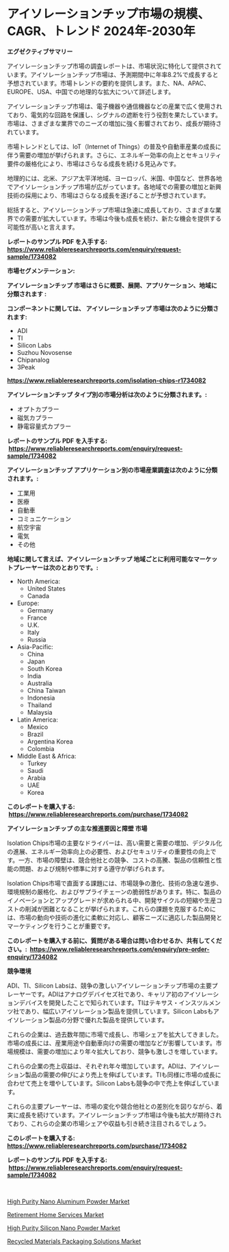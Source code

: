 <p><h1>アイソレーションチップ市場の規模、CAGR、トレンド 2024年-2030年</h1></p><p><strong>エグゼクティブサマリー</strong></p>
<p><p>アイソレーションチップ市場の調査レポートは、市場状況に特化して提供されています。アイソレーションチップ市場は、予測期間中に年率8.2%で成長すると予想されています。市場トレンドの要約を提供します。また、NA、APAC、EUROPE、USA、中国での地理的な拡大について詳述します。</p><p>アイソレーションチップ市場は、電子機器や通信機器などの産業で広く使用されており、電気的な回路を保護し、シグナルの遮断を行う役割を果たしています。市場は、さまざまな業界でのニーズの増加に強く影響されており、成長が期待されています。</p><p>市場トレンドとしては、IoT（Internet of Things）の普及や自動車産業の成長に伴う需要の増加が挙げられます。さらに、エネルギー効率の向上とセキュリティ要件の厳格化により、市場はさらなる成長を続ける見込みです。</p><p>地理的には、北米、アジア太平洋地域、ヨーロッパ、米国、中国など、世界各地でアイソレーションチップ市場が広がっています。各地域での需要の増加と新興技術の採用により、市場はさらなる成長を遂げることが予想されています。</p><p>総括すると、アイソレーションチップ市場は急速に成長しており、さまざまな業界での需要が拡大しています。市場は今後も成長を続け、新たな機会を提供する可能性が高いと言えます。</p></p>
<p><strong>レポートのサンプル PDF を入手する: <a href="https://www.reliableresearchreports.com/enquiry/request-sample/1734082">https://www.reliableresearchreports.com/enquiry/request-sample/1734082</a></strong></p>
<p><strong>市場セグメンテーション:</strong></p>
<p><strong> アイソレーションチップ 市場はさらに概要、展開、アプリケーション、地域に分類されます :</strong></p>
<p><strong>コンポーネントに関しては、 アイソレーションチップ 市場は次のように分類されます: &nbsp;</strong></p>
<p><ul><li>ADI</li><li>TI</li><li>Silicon Labs</li><li>Suzhou Novosense</li><li>Chipanalog</li><li>3Peak</li></ul></p>
<p><strong><a href="https://www.reliableresearchreports.com/isolation-chips-r1734082">https://www.reliableresearchreports.com/isolation-chips-r1734082</a></strong></p>
<p><strong> アイソレーションチップ タイプ別の市場分析は次のように分類されます。:</strong></p>
<p><ul><li>オプトカプラー</li><li>磁気カプラー</li><li>静電容量式カプラー</li></ul></p>
<p><strong>レポートのサンプル PDF を入手する: &nbsp;<a href="https://www.reliableresearchreports.com/enquiry/request-sample/1734082">https://www.reliableresearchreports.com/enquiry/request-sample/1734082</a></strong></p>
<p><strong> アイソレーションチップ アプリケーション別の市場産業調査は次のように分類されます。:</strong></p>
<p><ul><li>工業用</li><li>医療</li><li>自動車</li><li>コミュニケーション</li><li>航空宇宙</li><li>電気</li><li>その他</li></ul></p>
<p><strong>地域に関して言えば、アイソレーションチップ 地域ごとに利用可能なマーケットプレーヤーは次のとおりです。:</strong></p>
<p><ul>
    <li>
        North America:
        <ul>
            <li>United States</li>
            <li>Canada</li>
        </ul>
    </li>
    <li>
        Europe:
        <ul>
            <li>Germany</li>
            <li>France</li>
            <li>U.K.</li>
            <li>Italy</li>
            <li>Russia</li>
        </ul>
    </li>
    <li>
        Asia-Pacific:
        <ul>
            <li>China</li>
            <li>Japan</li>
            <li>South Korea</li>
            <li>India</li>
            <li>Australia</li>
            <li>China Taiwan</li>
            <li>Indonesia</li>
            <li>Thailand</li>
            <li>Malaysia</li>
        </ul>
    </li>
    <li>
        Latin America:
        <ul>
            <li>Mexico</li>
            <li>Brazil</li>
            <li>Argentina Korea</li>
            <li>Colombia</li>
        </ul>
    </li>
    <li>
        Middle East & Africa:
        <ul>
            <li>Turkey</li>
            <li>Saudi</li>
            <li>Arabia</li>
            <li>UAE</li>
            <li>Korea</li>
        </ul>
    </li>
    </ul></p>
<p><strong>このレポートを購入する: &nbsp;<a href="https://www.reliableresearchreports.com/purchase/1734082">https://www.reliableresearchreports.com/purchase/1734082</a></strong></p>
<p><strong>アイソレーションチップ の主な推進要因と障壁 市場</strong></p>
<p><p>Isolation Chips市場の主要なドライバーは、高い需要と需要の増加、デジタル化の進展、エネルギー効率向上の必要性、およびセキュリティの重要性の向上です。一方、市場の障壁は、競合他社との競争、コストの高騰、製品の信頼性と性能の問題、および規制や標準に対する遵守が挙げられます。</p><p>Isolation Chips市場で直面する課題には、市場競争の激化、技術の急速な進歩、環境規制の厳格化、およびサプライチェーンの脆弱性があります。特に、製品のイノベーションとアップグレードが求められる中、開発サイクルの短縮や生産コストの削減が困難となることが挙げられます。これらの課題を克服するためには、市場の動向や技術の進化に柔軟に対応し、顧客ニーズに適応した製品開発とマーケティングを行うことが重要です。</p></p>
<p><strong>このレポートを購入する前に、質問がある場合は問い合わせるか、共有してください。:&nbsp; <a href="https://www.reliableresearchreports.com/enquiry/pre-order-enquiry/1734082">https://www.reliableresearchreports.com/enquiry/pre-order-enquiry/1734082</a></strong></p>
<p><strong>競争環境</strong></p>
<p><p>ADI、TI、Silicon Labsは、競争の激しいアイソレーションチップ市場の主要プレーヤーです。ADIはアナログデバイセズ社であり、キャリア初のアイソレーションデバイスを開発したことで知られています。TIはテキサス・インスツルメンツ社であり、幅広いアイソレーション製品を提供しています。Silicon Labsもアイソレーション製品の分野で優れた製品を提供しています。</p><p>これらの企業は、過去数年間に市場で成長し、市場シェアを拡大してきました。市場の成長には、産業用途や自動車向けの需要の増加などが影響しています。市場規模は、需要の増加により年々拡大しており、競争も激しさを増しています。</p><p>これらの企業の売上収益は、それぞれ年々増加しています。ADIは、アイソレーション製品の需要の伸びにより売上を伸ばしています。TIも同様に市場の成長に合わせて売上を増やしています。Silicon Labsも競争の中で売上を伸ばしています。</p><p>これらの主要プレーヤーは、市場の変化や競合他社との差別化を図りながら、着実に成長を続けています。アイソレーションチップ市場は今後も拡大が期待されており、これらの企業の市場シェアや収益も引き続き注目されるでしょう。</p></p>
<p><strong>このレポートを購入する: &nbsp; <a href="https://www.reliableresearchreports.com/purchase/1734082">https://www.reliableresearchreports.com/purchase/1734082</a></strong></p>
<p><strong>レポートのサンプル PDF を入手する: &nbsp;<a href="https://www.reliableresearchreports.com/enquiry/request-sample/1734082">https://www.reliableresearchreports.com/enquiry/request-sample/1734082</a></strong><strong></strong></p>
<p>&nbsp;</p>
<p><p><a href="https://www.linkedin.com/pulse/high-purity-nano-aluminum-powder-market-size-growth-forecast-smhge?trackingId=3ebd%2FpC%2B%2FArHR3KTUjCNNA%3D%3D">High Purity Nano Aluminum Powder Market</a></p><p><a href="https://github.com/pgtimber/Market-Research-Report-List-2/blob/main/retirement-home-services-market.md">Retirement Home Services Market</a></p><p><a href="https://www.linkedin.com/pulse/high-purity-silicon-nano-powder-market-research-report-wicae?trackingId=vhGEs9DOmocSzsHNi%2BzhMw%3D%3D">High Purity Silicon Nano Powder Market</a></p><p><a href="https://github.com/lataunyatinikmelvin59ilbd0dv/Market-Research-Report-List-2/blob/main/recycled-materials-packaging-solutions-market.md">Recycled Materials Packaging Solutions Market</a></p></p>